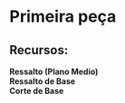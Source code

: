 # Primeira peça
## Recursos:
**Ressalto (Plano Medio)** <br>
**Ressalto de Base** <br>
**Corte de Base**

